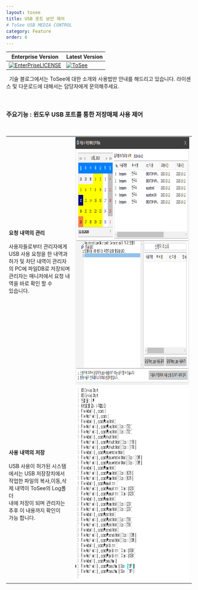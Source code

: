 ```yaml
---
layout: tosee
title: USB 포트 보안 제어
# ToSee USB MEDIA CONTROL
category: Feature
order: 6
---
```

Enterprise Version | Latest Version 
------- | -------
 [![EnterPriseLICENSE](https://img.shields.io/badge/Enterprise_Version_license-Limited_time_license-blue.svg)](http://tosee.isecurekr.com/) | [![ToSee](https://img.shields.io/badge/ToSee-v2.4.0-orange)](http://tosee.isecurekr.com/)  


&nbsp;
기술 블로그에서는 ToSee에 대한 소개와 사용법만 안내를 해드리고 있습니다. 라이센스 및 다운로드에 대해서는 담당자에게 문의해주세요.

&nbsp;
&nbsp;
### 주요기능 : 윈도우 USB 포트를 통한 저장매체 사용 제어
&nbsp;

|||
|:-----|:-----:|
| <b>요청 내역의 관리</b> <br> <br> 사용자들로부터 관리자에게 USB 사용 요청을 한 내역과 <br> 허가 및 차단 내역이 관리자의 PC에 파일DB로 저장되며 <br> 관리자는 매니저에서 요청 내역을 바로 확인 할 수 <br> 있습니다. | <img src="../../img/usb_019.png" width="698px" height="671px"/> |
| <b>사용 내역의 저장</b> <br> <br> USB 사용이 허가된 시스템에서는 USB 저장장치에서 <br>작업한 파일의 복사,이동,삭제 내역이 ToSee의 Log폴더 <br> 내에 저장이 되며 관리자는 추후 이 내용까지 확인이 <br> 가능 합니다.| <img src="../../img/usb_020.png" width="698px" height="523px"/> |

